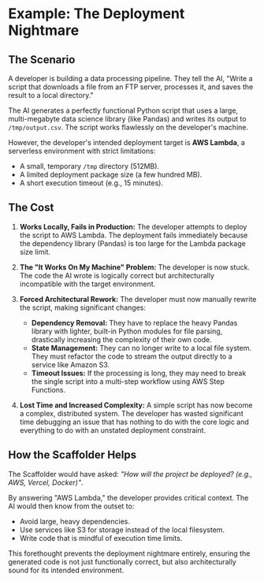 # Example: The Deployment Nightmare

## The Scenario

A developer is building a data processing pipeline. They tell the AI, "Write a script that downloads a file from an FTP server, processes it, and saves the result to a local directory."

The AI generates a perfectly functional Python script that uses a large, multi-megabyte data science library (like Pandas) and writes its output to `/tmp/output.csv`. The script works flawlessly on the developer's machine.

However, the developer's intended deployment target is **AWS Lambda**, a serverless environment with strict limitations:
*   A small, temporary `/tmp` directory (512MB).
*   A limited deployment package size (a few hundred MB).
*   A short execution timeout (e.g., 15 minutes).

## The Cost

1.  **Works Locally, Fails in Production:** The developer attempts to deploy the script to AWS Lambda. The deployment fails immediately because the dependency library (Pandas) is too large for the Lambda package size limit.

2.  **The "It Works On My Machine" Problem:** The developer is now stuck. The code the AI wrote is logically correct but architecturally incompatible with the target environment.

3.  **Forced Architectural Rework:** The developer must now manually rewrite the script, making significant changes:
    *   **Dependency Removal:** They have to replace the heavy Pandas library with lighter, built-in Python modules for file parsing, drastically increasing the complexity of their own code.
    *   **State Management:** They can no longer write to a local file system. They must refactor the code to stream the output directly to a service like Amazon S3.
    *   **Timeout Issues:** If the processing is long, they may need to break the single script into a multi-step workflow using AWS Step Functions.

4.  **Lost Time and Increased Complexity:** A simple script has now become a complex, distributed system. The developer has wasted significant time debugging an issue that has nothing to do with the core logic and everything to do with an unstated deployment constraint.

## How the Scaffolder Helps

The Scaffolder would have asked: *"How will the project be deployed? (e.g., AWS, Vercel, Docker)"*.

By answering "AWS Lambda," the developer provides critical context. The AI would then know from the outset to:
*   Avoid large, heavy dependencies.
*   Use services like S3 for storage instead of the local filesystem.
*   Write code that is mindful of execution time limits.

This forethought prevents the deployment nightmare entirely, ensuring the generated code is not just functionally correct, but also architecturally sound for its intended environment.

